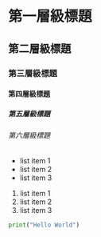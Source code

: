 # 第一層級標題

## 第二層級標題

### 第三層級標題

#### 第四層級標題

##### 第五層級標題

###### 第六層級標題

- list item 1
- list item 2
- list item 3

1. list item 1
2. list item 2
3. list item 3

```python
print("Hello World")
```
